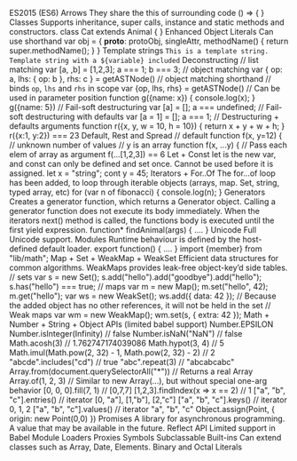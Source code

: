 
ES2015 (ES6)
Arrows
They share the this of surrounding code
() => { }
Classes
Supports inheritance, super calls, instance and static methods and constructors.
class Cat extends Animal {
}
Enhanced Object Literals
Can use shorthand
var obj = {
__proto__: protoObj,
singleAttr,
methodName() {
return super.methodName();
}
}
Template strings
`This is a template
string.`
`Template string with a ${variable} included`
Deconstructing
// list matching
var [a, ,b] = [1,2,3];
a === 1;
b === 3;
// object matching
var { op: a, lhs: { op: b }, rhs: c }
= getASTNode()
// object matching shorthand
// binds `op`, `lhs` and `rhs` in scope
var {op, lhs, rhs} = getASTNode()
// Can be used in parameter position
function g({name: x}) {
console.log(x);
}
g({name: 5})
// Fail-soft destructuring
var [a] = [];
a === undefined;
// Fail-soft destructuring with defaults
var [a = 1] = [];
a === 1;
// Destructuring + defaults arguments
function r({x, y, w = 10, h = 10}) {
return x + y + w + h;
}
r({x:1, y:2}) === 23
Default, Rest and Spread
// default
function f(x, y=12) {
// unknown number of values
// y is an array
function f(x, ...y) {
// Pass each elem of array as argument
f(...[1,2,3]) == 6
Let + Const
let is the new var, and const can only be defined and set once. Cannot be used before it is assigned.
let x = "string";
cont y = 45;
Iterators + For..Of
The for...of loop has been added, to loop through iterable objects (arrays, map. Set, string, typed array, etc)
for (var n of fibonacci) {
console.log(n);
}
Generators
Creates a generator function, which returns a Generator object.
Calling a generator function does not execute its body immediately. When the iterators next() method is called, the functions body is executed until the first yield expression.
function* findAnimal(args) {
....
}
Unicode
Full Unicode support.
Modules
Runtime behaviour is defined by the host-defined default loader.
export function() {
....
}
import {member} from "lib/math";
Map + Set + WeakMap + WeakSet
Efficient data structures for common algorithms. WeakMaps provides leak-free object-key’d side tables.
// sets
var s = new Set();
s.add("hello").add("goodbye").add("hello");
s.has("hello") === true;
// maps
var m = new Map();
m.set("hello", 42);
m.get("hello");
var ws = new WeakSet();
ws.add({ data: 42 });
// Because the added object has no other references, it will not be held in the set
// Weak maps
var wm = new WeakMap();
wm.set(s, { extra: 42 });
Math + Number + String + Object APIs (limited babel support)
Number.EPSILON
Number.isInteger(Infinity) // false
Number.isNaN("NaN") // false
Math.acosh(3) // 1.762747174039086
Math.hypot(3, 4) // 5
Math.imul(Math.pow(2, 32) - 1, Math.pow(2, 32) - 2) // 2
"abcde".includes("cd") // true
"abc".repeat(3) // "abcabcabc"
Array.from(document.querySelectorAll("*")) // Returns a real Array
Array.of(1, 2, 3) // Similar to new Array(...), but without special one-arg behavior
[0, 0, 0].fill(7, 1) // [0,7,7]
[1,2,3].findIndex(x => x == 2) // 1
["a", "b", "c"].entries() // iterator [0, "a"], [1,"b"], [2,"c"]
["a", "b", "c"].keys() // iterator 0, 1, 2
["a", "b", "c"].values() // iterator "a", "b", "c"
Object.assign(Point, { origin: new Point(0,0) })
Promises
A library for asynchronous programming. A value that may be available in the future.
Reflect API
Limited support in Babel
Module Loaders
Proxies
Symbols
Subclassable Built-ins
Can extend classes such as Array, Date, Elements.
Binary and Octal Literals
